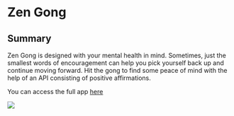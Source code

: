 <h1>Zen Gong</h1>

<h2>Summary</h2>

<p>Zen Gong is designed with your mental health in mind. Sometimes, just the smallest words of encouragement can help you pick yourself back up and continue moving forward. Hit the gong to find some peace of mind with the help of an API consisting of positive affirmations.</p>

<p>You can access the full app <a href="https://danielrezz.github.io/zen-gong/">here</a></p>

<img src="Screen Shot 2021-09-03 at 2.42.23 PM.png"> 

